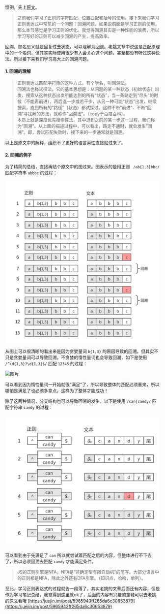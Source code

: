 惯例，先上[原文](https://juejin.im/post/5965943ff265da6c30653879)。

> 之前我们学习了正则的字符匹配、位置匹配和括号的使用。接下来我们学习正则表达式中常见的一个问题：回溯问题。如果说前面是学习正则的使用，那么本节感觉是学习正则的优化。我觉得回溯其实是一种性能的浪费，所以学习写好的正则可以减少回溯的产生，提高效率。

回溯，顾名思义就是回复过去状态，可以理解为回退。老姚文章中说这是匹配原理中的一个名词，但其实实际使用很少有人会关心这个问题，甚至都没有听过这种说法。所以接下来我们学习高大上的回溯问题。

#### 1. 回溯的理解

> 正则表达式匹配字符串的这种方式，有个学名，叫回溯法。   
> 回溯法也称试探法，它的基本思想是：从问题的某一种状态（初始状态）出发，搜索从这种状态出发所能达到的所有“状态”，当一条路走到“尽头”的时候（不能再前进），再后退一步或若干步，从另一种可能“状态”出发，继续搜索，直到所有的“路径”（状态）都试探过。这种不断“前进”、不断“回溯”寻找解的方法，就称作“回溯法”。（copy于百度百科）。  
> 本质上就是深度优先搜索算法。其中退到之前的某一步这一过程，我们称为“回溯”。从上面的描述过程中，可以看出，路走不通时，就会发生“回溯”。即，尝试匹配失败时，接下来的一步通常就是回溯。

以上是原文中的解释，组织不了更好的语言索性直接贴过来了。

#### 2. 回溯的例子

为了精简的总结，直接再贴个原文中的图过来。图表示的是用正则 ```
/ab{1,3}bbc/``` 匹配字符串 ```abbbc``` 的过程：

![图片](/image/regexp-huisu.jpg)

从图上可以很清晰的看出来是因为贪婪量词 ```b{1,3}``` 的原因导致的回溯。但其实不只是贪婪量词可以导致回溯，不贪婪的惰性量词也会导致回溯，如下是使用 ```/^\d{1,3}?\d{1,3}$/``` 匹配 ```12345```  的过程：

![图片](/image/regexp-1.jpg)

可以看到因为惰性量词一开始就很“满足”了，所以导致整体的匹配必须重来，所以哪怕是满足了也必须多拿点，这样为了整体才能成功！

除了这两种情况，分支结构也可以导致回溯的发生，以下是使用 ```/can|candy/``` 匹配字符串 ```candy``` 的过程：

![图片](/image/regexp-2.jpg)

可以看到由于先满足了 ```can``` 所以就尝试着匹配之后的内容，但整体进行不下去了，所以必须回溯去匹配 ```candy``` 才能满足条件。

> JS的正则引擎是NFA，NFA是“非确定型有限自动机”的简写。大部分语言中的正则都是NFA，除此之外还有DFA引擎。（知识点，哈哈，单列）。



至此，学习正则表达式的过程就告一段落了，其实老姚的文章后面还有内容，但是作为学习笔记总结，我觉得到这里就ok了，后面的内容有兴趣的童鞋可以去老姚的原文看哦  [https://juejin.im/post/5965943ff265da6c30653879](https://juejin.im/post/5965943ff265da6c30653879)